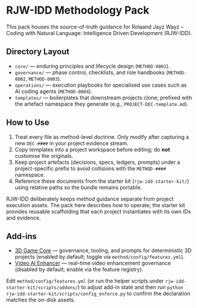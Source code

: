 # RJW-IDD Methodology Pack

This pack houses the source-of-truth guidance for Rolaand Jayz Wayz – Coding with Natural Language: Intelligence Driven Development (RJW-IDD).

## Directory Layout
- `core/` — enduring principles and lifecycle design (`METHOD-0001`).
- `governance/` — phase control, checklists, and role handbooks (`METHOD-0002`, `METHOD-0003`).
- `operations/` — execution playbooks for specialised use cases such as AI coding agents (`METHOD-0004`).
- `templates/` — boilerplates that downstream projects clone; prefixed with the artefact namespace they generate (e.g., `PROJECT-DEC-template.md`).

## How to Use
1. Treat every file as method-level doctrine. Only modify after capturing a new `DEC-####` in your project evidence stream.
2. Copy templates into a project workspace before editing; do **not** customise the originals.
3. Keep project artefacts (decisions, specs, ledgers, prompts) under a project-specific prefix to avoid collisions with the `METHOD-####` namespace.
4. Reference these documents from the starter kit (`rjw-idd-starter-kit/`) using relative paths so the bundle remains portable.

RJW-IDD deliberately keeps method guidance separate from project execution assets. The pack here describes *how* to operate; the starter kit provides reusable scaffolding that each project instantiates with its own IDs and evidence.

## Add-ins
- [3D Game Core](addons/3d-game-core/README.md) — governance, tooling, and prompts for deterministic 3D projects (enabled by default; toggle via `method/config/features.yml`).
- [Video AI Enhancer](addons/video-ai-enhancer/README.md) — real-time video enhancement governance (disabled by default; enable via the feature registry).

Edit `method/config/features.yml` (or run the helper scripts under `rjw-idd-starter-kit/scripts/addons/`) to adjust add-in state and then run `python rjw-idd-starter-kit/scripts/config_enforce.py` to confirm the declaration matches the on-disk assets.
